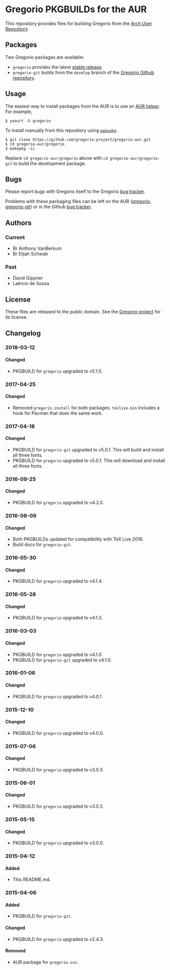 # Gregorio PKGBUILDs for the AUR

This repository provides files for building Gregorio from the [Arch User Repository](https://aur.archlinux.org).

## Packages

Two Gregorio packages are available:

- `gregorio` provides the latest [stable release](https://github.com/gregorio-project/gregorio/releases).
- `gregorio-git` builds from the `develop` branch of the [Gregorio Github repository](https://github.com/gregorio-project/gregorio/tree/develop).

## Usage

The easiest way to install packages from the AUR is to use an [AUR helper](https://wiki.archlinux.org/index.php/AUR_helpers). For example,

    $ yaourt -S gregorio

To install manually from this repository using [`makepkg`](https://wiki.archlinux.org/index.php/Makepkg):

    $ git clone https://github.com/gregorio-project/gregorio-aur.git
    $ cd gregorio-aur/gregorio
    $ makepkg -si

Replace `cd gregorio-aur/gregorio` above with `cd gregorio-aur/gregorio-git` to build the development package.

## Bugs

Please report bugs with Gregorio itself to the Gregorio [bug tracker](https://github.com/gregorio-project/gregorio/issues).

Problems with these packaging files can be left on the AUR ([gregorio](https://aur.archlinux.org/packages/gregorio/), [gregorio-git](https://aur.archlinux.org/packages/gregorio-git/)) or in the Github [bug tracker](https://github.com/gregorio-project/gregorio-aur/issues).

## Authors

### Current
- Br Anthony VanBerkum
- Br Elijah Schwab

### Past
- David Gippner
- Laércio de Sousa

## License

These files are released to the public domain. See the [Gregorio project](https://github.com/gregorio-project/gregorio/tree/master#license) for its license.

## Changelog

### 2018-03-12

#### Changed
- PKGBUILD for `gregorio` upgraded to v5.1.0.

### 2017-04-25

#### Changed
- Removed `gregorio.install` for both packages. `texlive-bin` includes a hook for Pacman that does the same work.

### 2017-04-18

#### Changed
- PKGBUILD for `gregorio-git` upgraded to v5.0.1. This will build and install all three fonts.
- PKGBUILD for `gregorio` upgraded to v5.0.1. This will download and install all three fonts.

### 2016-09-25

#### Changed
- PKGBUILD for `gregorio` upgraded to v4.2.0.

### 2016-08-09

#### Changed
- Both PKGBUILDs updated for compatibility with TeX Live 2016.
- Build docs for `gregorio-git`.

### 2016-05-30

#### Changed
- PKGBUILD for `gregorio` upgraded to v4.1.4.

### 2016-05-28

#### Changed
- PKGBUILD for `gregorio` upgraded to v4.1.3.

### 2016-03-03

#### Changed
- PKGBUILD for `gregorio` upgraded to v4.1.0.
- PKGBUILD for `gregorio-git` upgraded to v4.1.0.

### 2016-01-06

#### Changed
- PKGBUILD for `gregorio` upgraded to v4.0.1.

### 2015-12-10

#### Changed
- PKGBUILD for `gregorio` upgraded to v4.0.0.

### 2015-07-06

#### Changed
- PKGBUILD for `gregorio` upgraded to v3.0.3.

### 2015-06-01

#### Changed
- PKGBUILD for `gregorio` upgraded to v3.0.2.

### 2015-05-15

#### Changed
- PKGBUILD for `gregorio` upgraded to v3.0.0.

### 2015-04-12

#### Added
- This README.md.

### 2015-04-06

#### Added
- PKGBUILD for `gregorio-git`.

#### Changed
- PKGBUILD for `gregorio` upgraded to v2.4.3.

#### Removed
- AUR package for `gregorio-svn`.

